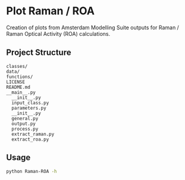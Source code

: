 # Plot Raman / ROA

Creation of plots from Amsterdam Modelling Suite outputs for Raman / Raman Optical Activity (ROA) calculations.

## Project Structure
```
classes/
data/
functions/
LICENSE
README.md
__main__.py
  __init__.py
  input_class.py
  parameters.py
  __init__.py
  general.py
  output.py
  process.py
  extract_raman.py
  extract_roa.py
```

## Usage
```bash
python Raman-ROA -h
```

                                                         
